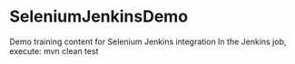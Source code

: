 # SeleniumJenkinsDemo
Demo training content for Selenium Jenkins integration
In the Jenkins job, execute: mvn clean test
